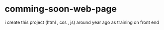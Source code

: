 # comming-soon-web-page
i create this project (html , css , js) around year ago as training on front end
